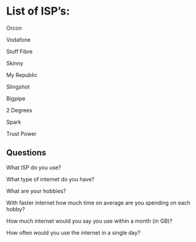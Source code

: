 # List of ISP’s:

Orcon

Vodafone

Stuff Fibre

Skinny

My Republic

Slingshot

Bigpipe

2 Degrees

Spark

Trust Power

## Questions

What ISP do you use?

What type of internet do you have?

What are your hobbies?

With faster internet how much time on average are you spending on each hobby?

How much internet would you say you use within a month (in GB)?

How often would you use the internet in a single day?

